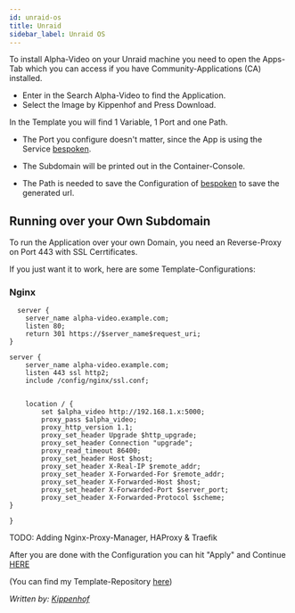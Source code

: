 ```yaml
---
id: unraid-os
title: Unraid
sidebar_label: Unraid OS
---
```


To install Alpha-Video on your Unraid machine you need to open the Apps-Tab which you can access if you have Community-Applications (CA) installed.

* Enter in the Search Alpha-Video to find the Application.
* Select the Image by Kippenhof and Press Download.

In the Template you will find 1 Variable, 1 Port and one Path.

* The Port you configure doesn't matter, since the App is using the Service [bespoken](https://bespoken.io).


* The Subdomain will be printed out in the Container-Console.

* The Path is needed to save the Configuration of [bespoken](https://bespoken.io) to save the generated url.


## Running over your Own Subdomain


To run the Application over your own Domain, you need an Reverse-Proxy on Port 443 with SSL Cerrtificates.

If you just want it to work, here are some Template-Configurations:


### Nginx
```
  server {
    server_name alpha-video.example.com;
    listen 80;
    return 301 https://$server_name$request_uri;
}

server {
    server_name alpha-video.example.com;
    listen 443 ssl http2;
    include /config/nginx/ssl.conf;


    location / {
        set $alpha_video http://192.168.1.x:5000;
        proxy_pass $alpha_video;
        proxy_http_version 1.1;
        proxy_set_header Upgrade $http_upgrade;
        proxy_set_header Connection "upgrade";
        proxy_read_timeout 86400;
        proxy_set_header Host $host;
        proxy_set_header X-Real-IP $remote_addr;
        proxy_set_header X-Forwarded-For $remote_addr;
        proxy_set_header X-Forwarded-Host $host;
        proxy_set_header X-Forwarded-Port $server_port;
        proxy_set_header X-Forwarded-Protocol $scheme;
}

}
```
TODO: Adding Nginx-Proxy-Manager, HAProxy & Traefik



After you are done with the Configuration you can hit "Apply" and Continue [HERE](https://alpha-video.andrewstech.me/docs/doc4)




(You can find my Template-Repository [here](https://github.com/Kippenhof/docker-templates))


*Written by: [Kippenhof](https://github.com/Kippenhof)*
